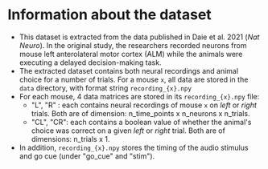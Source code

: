 # Information about the dataset
- This dataset is extracted from the data published in Daie et al. 2021 (*Nat Neuro*). In the original study, the researchers recorded neurons from mouse left anterolateral motor cortex (ALM) while the animals were executing a delayed decision-making task.
- The extracted dataset contains both neural recordings and animal choice for a number of trials. For a mouse `x`, all data are stored in the `data` directory, with format string `recording_{x}.npy`
- For each mouse, 4 data matrices are stored in its `recording_{x}.npy` file:
  - "L", "R" : each contains neural recordings of mouse `x` on *left* or *right* trials. Both are of dimension: n_time_points x n_neurons x n_trials.
  - "CL", "CR": each contains a boolean value of whether the animal's choice was correct on a given *left* or *right* trial. Both are of dimensions: n_trials x 1.
- In addition, `recording_{x}.npy` stores the timing of the audio stimulus and go cue (under "go_cue" and "stim").
